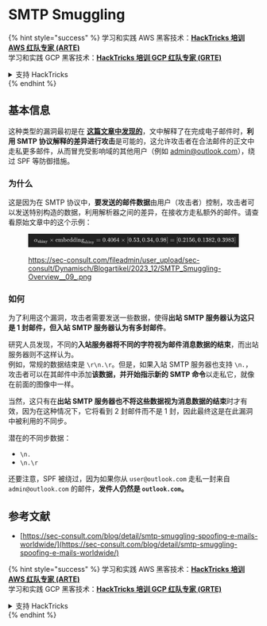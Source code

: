 # SMTP Smuggling

{% hint style="success" %}
学习和实践 AWS 黑客技术：<img src="../../.gitbook/assets/arte.png" alt="" data-size="line">[**HackTricks 培训 AWS 红队专家 (ARTE)**](https://training.hacktricks.xyz/courses/arte)<img src="../../.gitbook/assets/arte.png" alt="" data-size="line">\
学习和实践 GCP 黑客技术：<img src="../../.gitbook/assets/grte.png" alt="" data-size="line">[**HackTricks 培训 GCP 红队专家 (GRTE)**<img src="../../.gitbook/assets/grte.png" alt="" data-size="line">](https://training.hacktricks.xyz/courses/grte)

<details>

<summary>支持 HackTricks</summary>

* 查看 [**订阅计划**](https://github.com/sponsors/carlospolop)!
* **加入** 💬 [**Discord 群组**](https://discord.gg/hRep4RUj7f) 或 [**Telegram 群组**](https://t.me/peass) 或 **在** **Twitter** 🐦 [**@hacktricks\_live**](https://twitter.com/hacktricks\_live)** 上关注我们。**
* **通过向** [**HackTricks**](https://github.com/carlospolop/hacktricks) 和 [**HackTricks Cloud**](https://github.com/carlospolop/hacktricks-cloud) GitHub 仓库提交 PR 分享黑客技巧。

</details>
{% endhint %}

## 基本信息

这种类型的漏洞最初是在 [**这篇文章中发现的**](https://sec-consult.com/blog/detail/smtp-smuggling-spoofing-e-mails-worldwide/)，文中解释了在完成电子邮件时，**利用 SMTP 协议解释的差异进行攻击**是可能的，这允许攻击者在合法邮件的正文中走私更多邮件，从而冒充受影响域的其他用户（例如 admin@outlook.com），绕过 SPF 等防御措施。

### 为什么

这是因为在 SMTP 协议中，**要发送的邮件数据**由用户（攻击者）控制，攻击者可以发送特别构造的数据，利用解析器之间的差异，在接收方走私额外的邮件。请查看原始文章中的这个示例：

<figure><img src="../../.gitbook/assets/image (8) (1).png" alt=""><figcaption><p><a href="https://sec-consult.com/fileadmin/user_upload/sec-consult/Dynamisch/Blogartikel/2023_12/SMTP_Smuggling-Overview__09_.png">https://sec-consult.com/fileadmin/user_upload/sec-consult/Dynamisch/Blogartikel/2023_12/SMTP_Smuggling-Overview__09_.png</a></p></figcaption></figure>

### 如何

为了利用这个漏洞，攻击者需要发送一些数据，使得**出站 SMTP 服务器认为这只是 1 封邮件，但入站 SMTP 服务器认为有多封邮件**。

研究人员发现，不同的**入站服务器将不同的字符视为邮件消息数据的结束**，而出站服务器则不这样认为。\
例如，常规的数据结束是 `\r\n.\r`。但是，如果入站 SMTP 服务器也支持 `\n.`，攻击者可以在其邮件中添加**该数据，并开始指示新的 SMTP 命令**以走私它，就像在前面的图像中一样。

当然，这只有在**出站 SMTP 服务器也不将这些数据视为消息数据的结束**时才有效，因为在这种情况下，它将看到 2 封邮件而不是 1 封，因此最终这是在此漏洞中被利用的不同步。

潜在的不同步数据：

* `\n.`
* `\n.\r`

还要注意，SPF 被绕过，因为如果你从 `user@outlook.com` 走私一封来自 `admin@outlook.com` 的邮件，**发件人仍然是 `outlook.com`。**

## **参考文献**

* [https://sec-consult.com/blog/detail/smtp-smuggling-spoofing-e-mails-worldwide/](https://sec-consult.com/blog/detail/smtp-smuggling-spoofing-e-mails-worldwide/)

{% hint style="success" %}
学习和实践 AWS 黑客技术：<img src="../../.gitbook/assets/arte.png" alt="" data-size="line">[**HackTricks 培训 AWS 红队专家 (ARTE)**](https://training.hacktricks.xyz/courses/arte)<img src="../../.gitbook/assets/arte.png" alt="" data-size="line">\
学习和实践 GCP 黑客技术：<img src="../../.gitbook/assets/grte.png" alt="" data-size="line">[**HackTricks 培训 GCP 红队专家 (GRTE)**<img src="../../.gitbook/assets/grte.png" alt="" data-size="line">](https://training.hacktricks.xyz/courses/grte)

<details>

<summary>支持 HackTricks</summary>

* 查看 [**订阅计划**](https://github.com/sponsors/carlospolop)!
* **加入** 💬 [**Discord 群组**](https://discord.gg/hRep4RUj7f) 或 [**Telegram 群组**](https://t.me/peass) 或 **在** **Twitter** 🐦 [**@hacktricks\_live**](https://twitter.com/hacktricks\_live)** 上关注我们。**
* **通过向** [**HackTricks**](https://github.com/carlospolop/hacktricks) 和 [**HackTricks Cloud**](https://github.com/carlospolop/hacktricks-cloud) GitHub 仓库提交 PR 分享黑客技巧。

</details>
{% endhint %}
